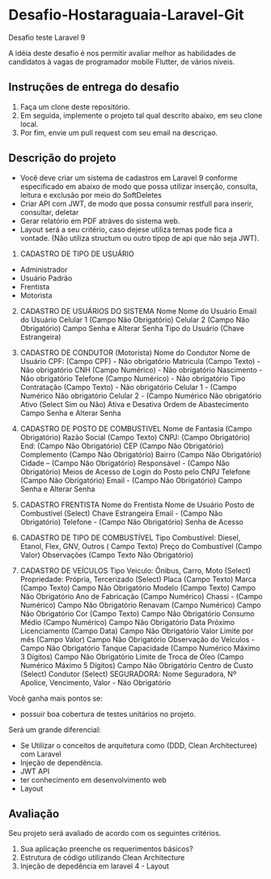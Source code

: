 # Desafio-Hostaraguaia-Laravel-Git
Desafio teste Laravel 9

A idéia deste desafio é nos permitir avaliar melhor as habilidades de candidatos à vagas de programador mobile Flutter, de vários níveis.


## Instruções de entrega do desafio

1. Faça um clone deste repositório.
1. Em seguida, implemente o projeto tal qual descrito abaixo, em seu clone local.
1. Por fim, envie um pull request com seu email na descriçao.

## Descrição do projeto

* Você deve criar um sistema de cadastros em Laravel 9 conforme especificado em abaixo de modo que possa utilizar inserção, consulta, leitura e exclusão por meio do SoftDeletes 
* Criar API com JWT, de modo que possa consumir restfull para inserir, consultar, deletar
* Gerar relatório em PDF atráves do sistema web. 
* Layout será a seu critério, caso dejese utiliza temas pode fica a vontade.
(Não utiliza structum ou outro tipop de api que não seja JWT).


1.	CADASTRO DE TIPO DE USUÁRIO
- Administrador
- Usuário Padrão
- Frentista
- Motorista

2.	CADASTRO DE USUÁRIOS DO SISTEMA
Nome
Nome do Usuário
Email do Usuário
Celular 1 (Campo Não Obrigatório)
Celular 2 (Campo Não Obrigatório)
Campo Senha e Alterar Senha
Tipo do Usuário (Chave Estrangeira)

3.	CADASTRO DE CONDUTOR (Motorista)
Nome do Condutor 
Nome de Usuário
CPF: (Campo CPF) - Não obrigatório
Matricula (Campo Texto) - Não obrigatório
CNH (Campo Numérico) - Não obrigatório
Nascimento - Não obrigatório
Telefone (Campo Numérico) - Não obrigatório
Tipo Contratação (Campo Texto) - Não obrigatório
Celular 1 - (Campo Numérico  Não obrigatório
Celular 2 - (Campo Numérico  Não obrigatório
Ativo (Select  Sim ou Não) Ativa e Desativa Ordem de Abastecimento
Campo Senha e Alterar Senha

4.	CADASTRO DE POSTO DE COMBUSTIVEL
Nome de Fantasia  (Campo Obrigatório)
Razão Social  (Campo Texto)
CNPJ:  (Campo Obrigatório)
End:  (Campo Não Obrigatório)
CEP (Campo Não Obrigatório)
Complemento (Campo Não Obrigatório)
Bairro (Campo Não Obrigatório)
Cidade – (Campo Não Obrigatório)
Responsável - (Campo Não Obrigatório)
Meios de Acesso de Login do Posto pelo CNPJ
Telefone (Campo Não Obrigatório)
Email - (Campo Não Obrigatório)
Campo Senha e Alterar Senha


5.	CADASTRO FRENTISTA
Nome do Frentista
Nome de Usuário
Posto de Combustível  (Select) Chave Estrangeira
Email - (Campo Não Obrigatório)
Telefone - (Campo Não Obrigatório)
Senha de Acesso

6.	CADASTRO DE TIPO DE COMBUSTÍVEL
Tipo Combustível:  Diesel, Etanol, Flex, GNV, Outros  ( Campo Texto)
Preço do Combustível  (Campo Valor) 
Observações (Campo Texto Não Obrigatório)

7.	CADASTRO DE VEÍCULOS
Tipo Veiculo: Ônibus, Carro, Moto  (Select)
Propriedade: Própria, Tercerizado  (Select)
Placa (Campo Texto)
Marca (Campo Texto) Campo Não Obrigatório
Modelo (Campo Texto) Campo Não Obrigatório
Ano de Fabricação (Campo Numérico)
Chassi  - (Campo Numérico) Campo Não Obrigatório
Renavam (Campo Numérico) Campo Não Obrigatório
Cor (Campo Texto) Campo Não Obrigatório
Consumo Médio  (Campo Numérico) Campo Não Obrigatório
Data Próximo Licenciamento (Campo Data) Campo Não Obrigatório
Valor Limite por mês (Campo Valor) Campo Não Obrigatório
Observação  do Veículos - Campo Não Obrigatório
Tanque Capacidade (Campo Numérico Máximo 3 Dígitos) Campo Não Obrigatório
Limite de Troca de Óleo (Campo Numérico Máximo 5 Dígitos) Campo Não Obrigatório
Centro de Custo (Select)
Condutor (Select) 
SEGURADORA: Nome Seguradora,  Nº Apolice, Vencimento, Valor - Não Obrigatório

Você ganha mais pontos se:

- possuir boa cobertura de testes unitários no projeto.

Será um grande diferencial:

- Se Utilizar o conceitos de arquitetura como (DDD, Clean Architecturee) com Laravel
- Injeção de dependência.
- JWT API
- ter conhecimento em desenvolvimento web
- Layout 

## Avaliação

Seu projeto será avaliado de acordo com os seguintes critérios.

1. Sua aplicação preenche os requerimentos básicos?
2. Estrutura de código utilizando Clean Architecture
3. Injeção de depedência em laravel
4 - Layout 
